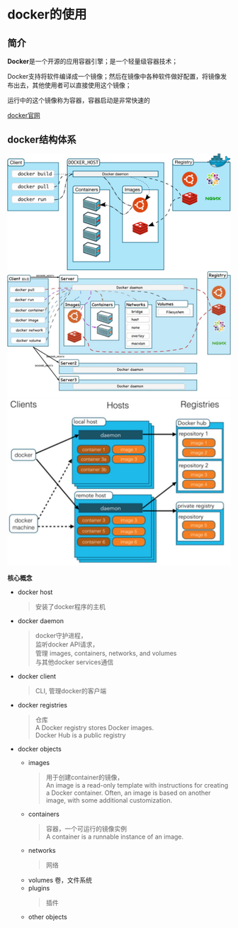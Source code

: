 docker的使用
==

## 简介
**Docker**是一个开源的应用容器引擎；是一个轻量级容器技术；

Docker支持将软件编译成一个镜像；然后在镜像中各种软件做好配置，将镜像发布出去，其他使用者可以直接使用这个镜像；

运行中的这个镜像称为容器，容器启动是非常快速的

[docker官网](https://www.docker.com/)

## docker结构体系
![](../image/docker_architecture.svg)
![](../image/docker_architecture2.jpg)
![](../image/docker_architecture3.jpg)


**核心概念**
* docker host
    >安装了docker程序的主机

* docker daemon
    >docker守护进程，  
    监听docker API请求，  
    管理 images, containers, networks, and volumes  
    与其他docker services通信

* docker client
    >CLI, 管理docker的客户端
* docker registries
    >仓库  
    A Docker registry stores Docker images.  
    Docker Hub is a public registry

* docker objects
    * images
         >用于创建container的镜像，  
         An image is a read-only template with instructions for creating a Docker container. Often, an image is based on another image, with some additional customization.
    * containers
        >容器，一个可运行的镜像实例  
        A container is a runnable instance of an image. 
    * networks
        >网络
    * volumes
        卷，文件系统
    * plugins
        >插件
    * other objects










